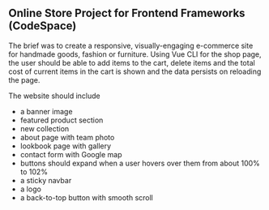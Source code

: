 ## Online Store Project for Frontend Frameworks (CodeSpace)
 
The brief was to create a responsive, visually-engaging e-commerce site for handmade goods, fashion or furniture. Using Vue CLI for the shop page, the user should be able to add items to the cart, delete items and the total cost of current items in the cart is shown and the data persists on reloading the page. 

The website should include
* a banner image
* featured product section
* new collection
* about page with team photo
* lookbook page with gallery
* contact form with Google map
* buttons should expand when a user hovers over them from about 100% to 102%
* a sticky navbar
* a logo
* a back-to-top button with smooth scroll


 
